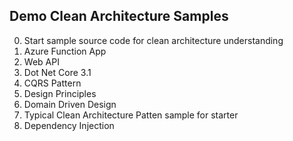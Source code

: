 Demo Clean Architecture Samples
-------------------------------

0) Start sample source code for clean architecture understanding
1) Azure Function App
2) Web API
3) Dot Net Core 3.1
4) CQRS Pattern
5) Design Principles
6) Domain Driven Design
7) Typical Clean Architecture Patten sample for starter
8) Dependency Injection

